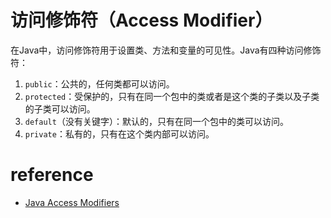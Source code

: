 # 访问修饰符（Access Modifier）

在Java中，访问修饰符用于设置类、方法和变量的可见性。Java有四种访问修饰符：

1. `public`：公共的，任何类都可以访问。
2. `protected`：受保护的，只有在同一个包中的类或者是这个类的子类以及子类的子类可以访问。
3. `default`（没有关键字）：默认的，只有在同一个包中的类可以访问。
4. `private`：私有的，只有在这个类内部可以访问。

# reference

- [Java Access Modifiers](https://www.javatpoint.com/access-modifiers)